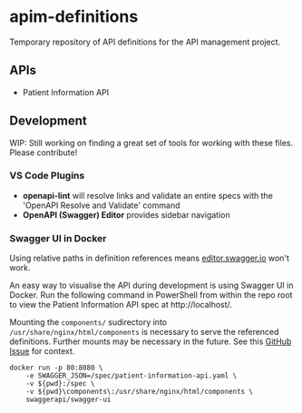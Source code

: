 # apim-definitions
Temporary repository of API definitions for the API management project.

## APIs
* Patient Information API

## Development

WIP: Still working on finding a great set of tools for working with these files. Please contribute!

### VS Code Plugins

 * **openapi-lint** will resolve links and validate an entire specs with the 'OpenAPI Resolve and Validate' command
 * **OpenAPI (Swagger) Editor** provides sidebar navigation

### Swagger UI in Docker

Using relative paths in definition references means [editor.swagger.io](http://editor.swagger.io/) won't work.

An easy way to visualise the API during development is using Swagger UI in Docker. Run the following command in PowerShell from within the repo root to view the Patient Information API spec at http://localhost/.

Mounting the `components/` sudirectory into `/usr/share/nginx/html/components` is necessary to serve the referenced definitions. Further mounts may be necessary in the future. See this [GitHub Issue](https://github.com/swagger-api/swagger-ui/issues/4915) for context.

```
docker run -p 80:8080 \
    -e SWAGGER_JSON=/spec/patient-information-api.yaml \
    -v ${pwd}:/spec \
    -v ${pwd}\components\:/usr/share/nginx/html/components \
    swaggerapi/swagger-ui
```
